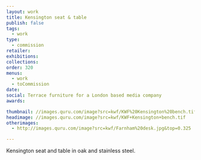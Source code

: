 ```yaml
---
layout: work
title: Kensington seat & table
publish: false
tags:
  - work
type:
  - commission
retailer:
exhibitions:
collections:
order: 320
menus:
  - work
  - toCommission
date:
social: Terrace furniture for a London based media company
awards:

thumbnail: //images.quru.com/image?src=kwf/KWF%20Kensington%20bench.tif&left=0.00913&fill=auto&width=170&height=170
headimage: //images.quru.com/image?src=kwf/KWF+Kensington+bench.tif
otherimages:
  - http://images.quru.com/image?src=kwf/Farnham%20desk.jpg&top=0.325

---
```

Kensington seat and table in oak and stainless steel.
